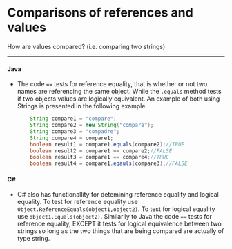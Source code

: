 # Comparisons of references and values
How are values compared? (i.e. comparing two strings)
***
#### Java
* The code `==` tests for reference equality, that is whether or not two names are referencing the same object. While the `.equals` method tests if two objects values are logically equivalent. An example of both using Strings is presented in the following example.
    ```Java 
        String compare1 = "compare";
        String compare2 = new String("compare");
        String compare3 = "compadre";
        String compare4 = compare1;
        boolean result1 = compare1.equals(compare2);//TRUE
        boolean result2 = compare1 == compare2;//FALSE
        boolean result3 = compare1 == compare4;//TRUE
        boolean result4 = compare1.eqauls(compare3);//FALSE
    ```
#### C#
* C# also has functionallity for detemining reference equality and logical equality. To test for reference equality use `Object.ReferenceEquals(object1,object2)`. To test for logical equality use `object1.Equals(object2)`. Similarily to Java the code `==` tests for reference equality, EXCEPT it tests for logical equivalence between two strings so long as the two things that are being compared are actually of type string.
